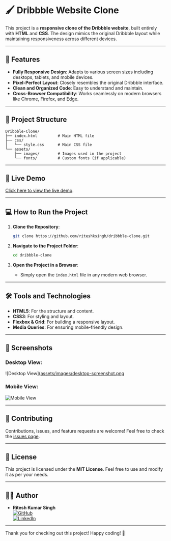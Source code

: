# 🖌️ Dribbble Website Clone

This project is a **responsive clone of the Dribbble website**, built entirely with **HTML** and **CSS**. The design mimics the original Dribbble layout while maintaining responsiveness across different devices.

---

## 🌟 Features
- **Fully Responsive Design**: Adapts to various screen sizes including desktops, tablets, and mobile devices.
- **Pixel-Perfect Layout**: Closely resembles the original Dribbble interface.
- **Clean and Organized Code**: Easy to understand and maintain.
- **Cross-Browser Compatibility**: Works seamlessly on modern browsers like Chrome, Firefox, and Edge.

---

## 📂 Project Structure
```plaintext
Dribbble-Clone/
├── index.html         # Main HTML file
├── css/
│   └── style.css      # Main CSS file
└── assets/
    ├── images/        # Images used in the project
    └── fonts/         # Custom fonts (if applicable)
```

---

## 🚀 Live Demo
[Click here to view the live demo](https://riteshsinghcs.github.io/dribble-clone-project/).

---

## 💻 How to Run the Project

1. **Clone the Repository**:
   ```bash
   git clone https://github.com/riteshksingh/dribbble-clone.git
   ```

2. **Navigate to the Project Folder**:
   ```bash
   cd dribbble-clone
   ```

3. **Open the Project in a Browser**:
   - Simply open the `index.html` file in any modern web browser.

---

## 🛠️ Tools and Technologies
- **HTML5**: For the structure and content.
- **CSS3**: For styling and layout.
- **Flexbox & Grid**: For building a responsive layout.
- **Media Queries**: For ensuring mobile-friendly design.

---

## 📸 Screenshots
### Desktop View:
![Desktop View]([assets/images/desktop-screenshot.png]([![Screenshot-2025-01-16-200156.png](https://i.postimg.cc/L5sp498y/Screenshot-2025-01-16-200156.png)](https://postimg.cc/cgPjXNYY))

### Mobile View:
![Mobile View](assets/images/mobile-screenshot.png)

---

## 🤝 Contributing
Contributions, issues, and feature requests are welcome! Feel free to check the [issues page](#).

---

## 📄 License
This project is licensed under the **MIT License**. Feel free to use and modify it as per your needs.

---

## 👨‍💻 Author
- **Ritesh Kumar Singh**  
  [![GitHub](https://img.shields.io/badge/-GitHub-black?style=flat&logo=github)](https://github.com/RiteshSinghCS)  
  [![LinkedIn](https://img.shields.io/badge/-LinkedIn-blue?style=flat&logo=linkedin)](https://www.linkedin.com/in/riteshkumarsinghcs/)

---

Thank you for checking out this project! Happy coding! 🚀
